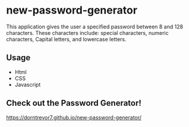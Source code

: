 # new-password-generator
This application gives the user a specified password between 8 and 128 characters. These characters include: special characters, numeric characters, Capital letters, and lowercase letters.

## Usage
- Html
- CSS
- Javascript

## Check out the Password Generator!
https://dorntrevor7.github.io/new-password-generator/
 